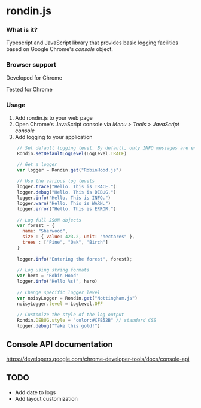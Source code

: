rondin.js
=========

### What is it?
Typescript and JavaScript library that provides basic logging facilities based on Google Chrome's _console_ object.

### Browser support
Developed for Chrome

Tested for Chrome

### Usage

1. Add rondin.js to your web page
2. Open Chrome's JavaScript console via *Menu > Tools > JavaScript console*
3. Add logging to your application

```js
    // Set default logging level. By default, only INFO messages are enabled on all loggers.
    Rondin.setDefaultLogLevel(LogLevel.TRACE)

    // Get a logger
    var logger = Rondin.get("RobinHood.js")
    
    // Use the various log levels
    logger.trace("Hello. This is TRACE.")
    logger.debug("Hello. This is DEBUG.")
    logger.info("Hello. This is INFO.")
    logger.warn("Hello. This is WARN.")
    logger.error("Hello. This is ERROR.")
    
    // Log full JSON objects
    var forest = {
      name: "Sherwood",
      size : { value: 423.2, unit: "hectares" },
      trees : ["Pine", "Oak", "Birch"]
    }
    
    logger.info("Entering the forest", forest);
  
    // Log using string formats
    var hero = "Robin Hood"
    logger.info("Hello %s!", hero) 
    
    // Change specific logger level
    var noisyLogger = Rondin.get("Nottingham.js")
    noisyLogger.level = LogLevel.OFF
    
    // Customize the style of the log output
    Rondin.DEBUG.style = "color:#CFB52B" // standard CSS
    logger.debug("Take this gold!")
```

## Console API documentation
https://developers.google.com/chrome-developer-tools/docs/console-api

## TODO

* Add date to logs
* Add layout customization
